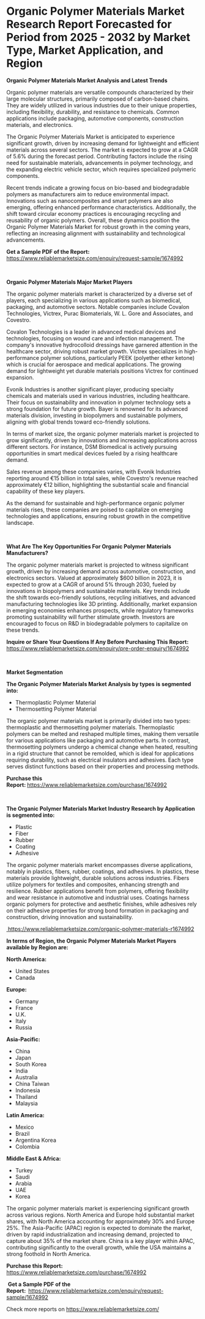 <p><h1>Organic Polymer Materials Market Research Report Forecasted for Period from 2025 -  2032 by Market Type, Market Application, and Region</h1></p><p><strong>Organic Polymer Materials Market Analysis and Latest Trends</strong></p>
<p><p>Organic polymer materials are versatile compounds characterized by their large molecular structures, primarily composed of carbon-based chains. They are widely utilized in various industries due to their unique properties, including flexibility, durability, and resistance to chemicals. Common applications include packaging, automotive components, construction materials, and electronics.</p><p>The Organic Polymer Materials Market is anticipated to experience significant growth, driven by increasing demand for lightweight and efficient materials across several sectors. The market is expected to grow at a CAGR of 5.6% during the forecast period. Contributing factors include the rising need for sustainable materials, advancements in polymer technology, and the expanding electric vehicle sector, which requires specialized polymeric components.</p><p>Recent trends indicate a growing focus on bio-based and biodegradable polymers as manufacturers aim to reduce environmental impact. Innovations such as nanocomposites and smart polymers are also emerging, offering enhanced performance characteristics. Additionally, the shift toward circular economy practices is encouraging recycling and reusability of organic polymers. Overall, these dynamics position the Organic Polymer Materials Market for robust growth in the coming years, reflecting an increasing alignment with sustainability and technological advancements.</p></p>
<p><strong>Get a Sample PDF of the Report:&nbsp;</strong> <a href="https://www.reliablemarketsize.com/enquiry/request-sample/1674992?utm_campaign=3550&utm_medium=2&utm_source=Github&utm_content=ia&utm_term=25032025&utm_id=organic-polymer-materials">https://www.reliablemarketsize.com/enquiry/request-sample/1674992</a></p>
<p>&nbsp;</p>
<p><strong>Organic Polymer Materials Major Market Players</strong></p>
<p><p>The organic polymer materials market is characterized by a diverse set of players, each specializing in various applications such as biomedical, packaging, and automotive sectors. Notable companies include Covalon Technologies, Victrex, Purac Biomaterials, W. L. Gore and Associates, and Covestro.</p><p>Covalon Technologies is a leader in advanced medical devices and technologies, focusing on wound care and infection management. The company's innovative hydrocolloid dressings have garnered attention in the healthcare sector, driving robust market growth. Victrex specializes in high-performance polymer solutions, particularly PEEK (polyether ether ketone) which is crucial for aerospace and medical applications. The growing demand for lightweight yet durable materials positions Victrex for continued expansion.</p><p>Evonik Industries is another significant player, producing specialty chemicals and materials used in various industries, including healthcare. Their focus on sustainability and innovation in polymer technology sets a strong foundation for future growth. Bayer is renowned for its advanced materials division, investing in biopolymers and sustainable polymers, aligning with global trends toward eco-friendly solutions.</p><p>In terms of market size, the organic polymer materials market is projected to grow significantly, driven by innovations and increasing applications across different sectors. For instance, DSM Biomedical is actively pursuing opportunities in smart medical devices fueled by a rising healthcare demand.</p><p>Sales revenue among these companies varies, with Evonik Industries reporting around €15 billion in total sales, while Covestro's revenue reached approximately €12 billion, highlighting the substantial scale and financial capability of these key players.</p><p>As the demand for sustainable and high-performance organic polymer materials rises, these companies are poised to capitalize on emerging technologies and applications, ensuring robust growth in the competitive landscape.</p></p>
<p>&nbsp;</p>
<p><strong>What Are The Key Opportunities For Organic Polymer Materials Manufacturers?</strong></p>
<p><p>The organic polymer materials market is projected to witness significant growth, driven by increasing demand across automotive, construction, and electronics sectors. Valued at approximately $600 billion in 2023, it is expected to grow at a CAGR of around 5% through 2030, fueled by innovations in biopolymers and sustainable materials. Key trends include the shift towards eco-friendly solutions, recycling initiatives, and advanced manufacturing technologies like 3D printing. Additionally, market expansion in emerging economies enhances prospects, while regulatory frameworks promoting sustainability will further stimulate growth. Investors are encouraged to focus on R&D in biodegradable polymers to capitalize on these trends.</p></p>
<p><strong>Inquire or Share Your Questions If Any Before Purchasing This Report:</strong> <a href="https://www.reliablemarketsize.com/enquiry/pre-order-enquiry/1674992?utm_campaign=3550&utm_medium=2&utm_source=Github&utm_content=ia&utm_term=25032025&utm_id=organic-polymer-materials">https://www.reliablemarketsize.com/enquiry/pre-order-enquiry/1674992</a></p>
<p>&nbsp;</p>
<p><strong>Market Segmentation</strong></p>
<p><strong>The Organic Polymer Materials Market Analysis by types is segmented into:</strong></p>
<p><ul><li>Thermoplastic Polymer Material</li><li>Thermosetting Polymer Material</li></ul></p>
<p><p>The organic polymer materials market is primarily divided into two types: thermoplastic and thermosetting polymer materials. Thermoplastic polymers can be melted and reshaped multiple times, making them versatile for various applications like packaging and automotive parts. In contrast, thermosetting polymers undergo a chemical change when heated, resulting in a rigid structure that cannot be remolded, which is ideal for applications requiring durability, such as electrical insulators and adhesives. Each type serves distinct functions based on their properties and processing methods.</p></p>
<p><strong>Purchase this Report:&nbsp;</strong><a href="https://www.reliablemarketsize.com/purchase/1674992?utm_campaign=3550&utm_medium=2&utm_source=Github&utm_content=ia&utm_term=25032025&utm_id=organic-polymer-materials">https://www.reliablemarketsize.com/purchase/1674992</a></p>
<p>&nbsp;</p>
<p><strong>The Organic Polymer Materials Market Industry Research by Application is segmented into:</strong></p>
<p><ul><li>Plastic</li><li>Fiber</li><li>Rubber</li><li>Coating</li><li>Adhesive</li></ul></p>
<p><p>The organic polymer materials market encompasses diverse applications, notably in plastics, fibers, rubber, coatings, and adhesives. In plastics, these materials provide lightweight, durable solutions across industries. Fibers utilize polymers for textiles and composites, enhancing strength and resilience. Rubber applications benefit from polymers, offering flexibility and wear resistance in automotive and industrial uses. Coatings harness organic polymers for protective and aesthetic finishes, while adhesives rely on their adhesive properties for strong bond formation in packaging and construction, driving innovation and sustainability.</p></p>
<p><a href="https://www.reliablemarketsize.com/organic-polymer-materials-r1674992?utm_campaign=3550&utm_medium=2&utm_source=Github&utm_content=ia&utm_term=25032025&utm_id=organic-polymer-materials">&nbsp;https://www.reliablemarketsize.com/organic-polymer-materials-r1674992</a></p>
<p><strong>In terms of Region, the Organic Polymer Materials Market Players available by Region are:</strong></p>
<p>
    <p> <strong> North America: </strong>
        <ul>
            <li>United States</li>
            <li>Canada</li>
        </ul>
        </p> 
    <p> <strong> Europe: </strong>
        <ul>
            <li>Germany</li>
            <li>France</li>
            <li>U.K.</li>
            <li>Italy</li>
            <li>Russia</li>
        </ul>
        </p> 
    <p> <strong> Asia-Pacific: </strong>
        <ul>
            <li>China</li>
            <li>Japan</li>
            <li>South Korea</li>
            <li>India</li>
            <li>Australia</li>
            <li>China Taiwan</li>
            <li>Indonesia</li>
            <li>Thailand</li>
            <li>Malaysia</li>
        </ul>
        </p> 
    <p> <strong> Latin America: </strong>
        <ul>
            <li>Mexico</li>
            <li>Brazil</li>
            <li>Argentina Korea</li>
            <li>Colombia</li>
        </ul>
        </p> 
    <p> <strong> Middle East & Africa: </strong>
        <ul>
            <li>Turkey</li>
            <li>Saudi</li>
            <li>Arabia</li>
            <li>UAE</li>
            <li>Korea</li>
        </ul>
    </p>
    </p>
<p><p>The organic polymer materials market is experiencing significant growth across various regions. North America and Europe hold substantial market shares, with North America accounting for approximately 30% and Europe 25%. The Asia-Pacific (APAC) region is expected to dominate the market, driven by rapid industrialization and increasing demand, projected to capture about 35% of the market share. China is a key player within APAC, contributing significantly to the overall growth, while the USA maintains a strong foothold in North America.</p></p>
<p><strong>Purchase this Report: </strong><a href="https://www.reliablemarketsize.com/purchase/1674992?utm_campaign=3550&utm_medium=2&utm_source=Github&utm_content=ia&utm_term=25032025&utm_id=organic-polymer-materials">https://www.reliablemarketsize.com/purchase/1674992</a></p>
<p>&nbsp;<strong>Get a Sample PDF of the Report:&nbsp;&nbsp;</strong><a href="https://www.reliablemarketsize.com/enquiry/request-sample/1674992?utm_campaign=3550&utm_medium=2&utm_source=Github&utm_content=ia&utm_term=25032025&utm_id=organic-polymer-materials">https://www.reliablemarketsize.com/enquiry/request-sample/1674992</a></p>
<p><strong></strong></p>
<p>Check more reports on <a href="https://www.reliablemarketsize.com/?utm_campaign=3550&utm_medium=2&utm_source=Github&utm_content=ia&utm_term=25032025&utm_id=organic-polymer-materials">https://www.reliablemarketsize.com/</a></p>